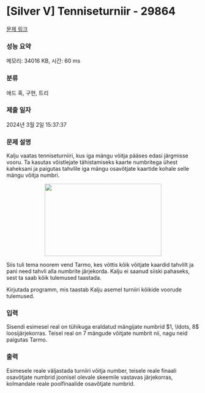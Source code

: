 # [Silver V] Tenniseturniir - 29864 

[문제 링크](https://www.acmicpc.net/problem/29864) 

### 성능 요약

메모리: 34016 KB, 시간: 60 ms

### 분류

애드 혹, 구현, 트리

### 제출 일자

2024년 3월 2일 15:37:37

### 문제 설명

<p>Kalju vaatas tenniseturniiri, kus iga mängu võitja pääses edasi järgmisse vooru. Ta kasutas võistlejate tähistamiseks kaarte numbritega ühest kaheksani ja paigutas tahvlile iga mängu osavõtjate kaartide kohale selle mängu võitja numbri.</p>

<p style="text-align: center;"><img alt="" src="" style="width: 305px; height: 189px;"></p>

<p>Siis tuli tema noorem vend Tarmo, kes võttis kõik võitjate kaardid tahvlilt ja pani need tahvli alla numbrite järjekorda. Kalju ei saanud siiski pahaseks, sest ta saab kõik tulemused taastada.</p>

<p>Kirjutada programm, mis taastab Kalju asemel turniiri kõikide voorude tulemused.</p>

### 입력 

 <p>Sisendi esimesel real on tühikuga eraldatud mängijate numbrid $1, \ldots, 8$ loosijärjekorras. Teisel real on 7 mängude võitjate numbrit nii, nagu neid paigutas Tarmo.</p>

### 출력 

 <p>Esimesele reale väljastada turniiri võitja number, teisele reale finaali osavõtjate numbrid joonisel olevale skeemile vastavas järjekorras,  kolmandale reale poolfinaalide osavõtjate numbrid.</p>

